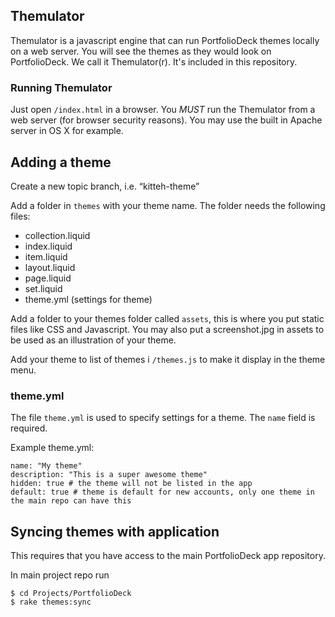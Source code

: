 ## Themulator

Themulator is a javascript engine that can run 
PortfolioDeck themes locally on a web server. You will see the themes as they would look 
on PortfolioDeck. We call it Themulator(r). It's included in this repository.


### Running Themulator

Just open `/index.html` in a browser. You *MUST* run the Themulator from a web server (for browser security reasons). 
You may use the built in Apache server in OS X for example.


## Adding a theme

Create a new topic branch, i.e. “kitteh-theme”

Add a folder in `themes` with your theme name. The folder needs the following files:

* collection.liquid
* index.liquid
* item.liquid
* layout.liquid
* page.liquid
* set.liquid
* theme.yml (settings for theme)

Add a folder to your themes folder called `assets`, this is where you put static files like CSS and Javascript. 
You may also put a screenshot.jpg in assets to be used as an illustration of your theme.

Add your theme to list of themes i `/themes.js` to make it display in the theme menu.


### theme.yml

The file `theme.yml` is used to specify settings for a theme. The `name` field is required.

Example theme.yml:

	name: "My theme"
	description: "This is a super awesome theme"
	hidden: true # the theme will not be listed in the app
	default: true # theme is default for new accounts, only one theme in the main repo can have this
	

## Syncing themes with application

This requires that you have access to the main PortfolioDeck app repository.

In main project repo run

	$ cd Projects/PortfolioDeck
	$ rake themes:sync